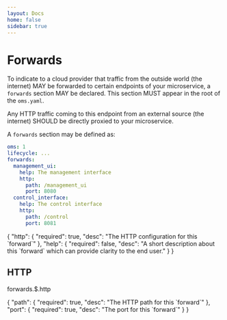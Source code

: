 ```yaml
---
layout: Docs
home: false
sidebar: true
---
```

# Forwards

To indicate to a cloud provider that traffic from the outside world (the
internet) MAY be forwarded to certain endpoints of your microservice, a
`forwards` section MAY be declared. This section MUST appear in the root of the
`oms.yaml`.

Any HTTP traffic coming to this endpoint from an external source (the internet)
SHOULD be directly proxied to your microservice.

A `forwards` section may be defined as:

```yaml
oms: 1
lifecycle: ...
forwards:
  management_ui:
    help: The management interface
    http:
      path: /management_ui
      port: 8080
  control_interface:
    help: The control interface
    http:
      path: /control
      port: 8081
```

<SBadge type='tip' text="forwards.$"/>

<json-table>
<p>
{
    "http": {
        "required": true, 
        "desc": "The HTTP configuration for this `forward`"
    },
    "help": {
        "required": false, 
        "desc": "A short description about this `forward` which can provide clarity to the end user."
    }
}
</p>
</json-table>

## HTTP

<SBadge type='tip'>forwards.\$.http</SBadge>

<json-table>
<p>
{
    "path": {
        "required": true, 
        "desc": "The HTTP path for this `forward`"
    },
    "port": {
        "required": true, 
        "desc": "The port for this `forward`"
    }
}
</p>
</json-table>

